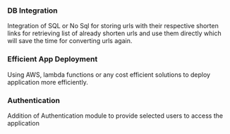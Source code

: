 ### DB Integration

Integration of SQL or No Sql for storing urls with their respective shorten links for retrieving list of already shorten urls and use them
directly which will save the time for converting urls again.

### Efficient App Deployment

Using AWS, lambda functions or any cost efficient solutions to deploy application more efficiently.

### Authentication

Addition of Authentication module to provide selected users to access the application
